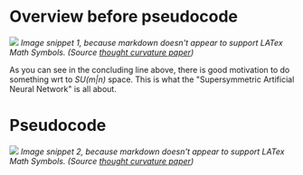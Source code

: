 Overview before pseudocode
===========================
![](https://i.imgur.com/Zt7cD9b.png)
  _Image snippet 1, because markdown doesn't appear to support LATex Math Symbols. (Source [thought curvature paper](https://www.researchgate.net/publication/316586028_Thought_Curvature_An_underivative_hypothesis_-_on_the_%27Supersymmetric_Artificial_Neural_Network%27))_

As you can see in the concluding line above, there is good motivation to do something wrt to _SU(m|n)_ space. This is what the "Supersymmetric Artificial Neural Network" is all about.

Pseudocode
===========================

![](https://i.imgur.com/KBgI2ME.png)
  _Image snippet 2, because markdown doesn't appear to support LATex Math Symbols. (Source [thought curvature paper](https://www.researchgate.net/publication/316586028_Thought_Curvature_An_underivative_hypothesis_-_on_the_%27Supersymmetric_Artificial_Neural_Network%27))_

